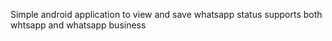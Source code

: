 Simple android application to view and save whatsapp status 
supports both whtsapp and whatsapp business 
